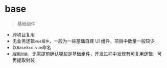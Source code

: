 # base

> 基础组件

- 跨项目复用
- 无业务逻辑`vue组件`，一般为一些基础自建 UI 组件，项目中数量一般较少
- 以`BaseXxx.vue`命名
- `后置封装`，无需提前确认哪些是基础组件，开发过程中发现有可复用逻辑，可再提取封装
